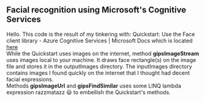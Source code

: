## Facial recognition using Microsoft's Cognitive Services
Hello.  This code is the result of my tinkering with: 
Quickstart: Use the Face client library - Azure Cognitive Services | Microsoft Docs
which is located [here](https://docs.microsoft.com/en-us/azure/cognitive-services/Face/Quickstarts/client-libraries?pivots=programming-language-csharp&tabs=visual-studio)
<br/>While the Quickstart uses images on the internet, method **gipsImageStream** uses images local to your machine.  It draws face rectangle(s) on the image file and stores it in the outputImages directory.  The inputImages directory contains images I found quickly on the internet that I thought had decent facial expressions.<br/>
Methods **gipsImageUrl** and **gipsFindSimilar** uses some LINQ lambda expression razzmatazz :smiley: to embellish the Quickstart's methods. 

